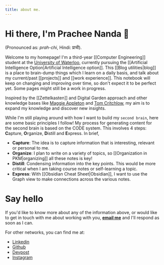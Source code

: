 ```yaml
---
title: about me.
---
```

# Hi there, I'm Prachee Nanda 👋

(Pronounced as: *prah-chi*, Hindi: प्राची).

Welcome to my homepage! I'm a third-year [[Computer Engineering]] student at the [University of Waterloo](https://uwaterloo.ca/), currently pursuing the [[Artificial Intelligence Option|Artificial Intelligence option]]. This [[Blog utilities|blog]] is a place to brain-dump things which I learn on a daily basis, and talk about my current/past [[projects]] and [[work experience]]. This notebook will keep on changing and improving over time, so don't expect it to be perfect yet. Some pages might still be a work in progress. 

Inspired by the [[Zettelkasten]] and Digital Garden approach and other knowledge bases like [Maggie Appleton](https://maggieappleton.com/) and [Tom Critchlow](https://tomcritchlow.com/wiki/),  my aim is to expand my knowledge and discover new insights.

While I'm still playing around with how I want to build my `second brain`, here are some basic principles I follow! My process for generating content for the second brain is based on the CODE system. This involves 4 steps: **C**apture, **O**rganize, **D**istill and **E**xpress. In brief,
- **Capture**: The idea is to capture information that is interesting, relevant or personal to me.
- **Organize**: I plan to write on a variety of topics, so [[Organization in PKM|organizing]] all these notes is key! 
- **Distill**: Condensing information into the key points. This would be more critical when I am taking course notes or self-learning a topic.
- **Express**: With [[Obsidian Cheat Sheet|Obsidian]], I want to use the Graph view to make connections across the various notes.

# Say hello

If you'd like to know more about any of the information above, or would like to get in touch with me about working with you, [**email me**](mailto:p4nanda@uwaterloo.ca) and I'll respond as soon as I can.

For other networks, you can find me at:
- [Linkedin](https://www.linkedin.com/in/pracheenanda/)
- [Github](https://github.com/prachee-n16)
- [Devpost](https://devpost.com/nprachee16)
- [Instagram](https://www.instagram.com/pracheenanda/?hl=en)